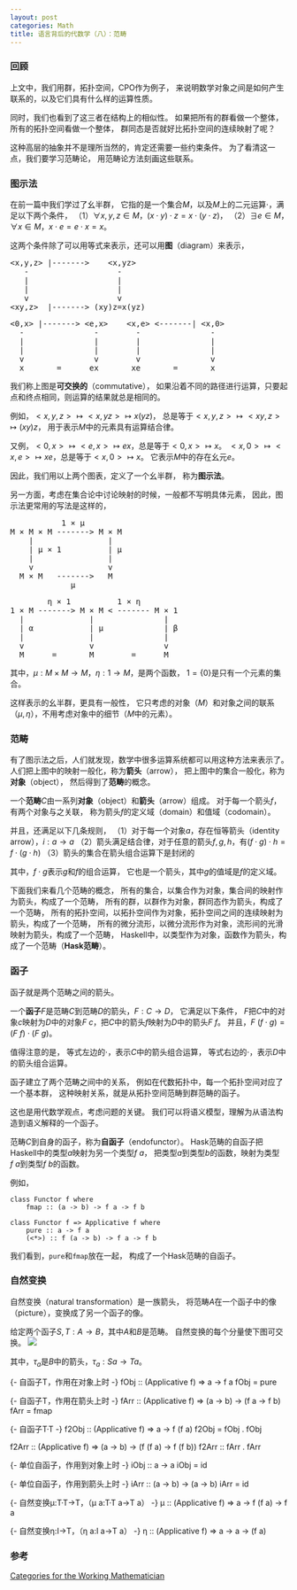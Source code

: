 ```yaml
---
layout: post
categories: Math
title: 语言背后的代数学（八）：范畴
---
```


### 回顾
上文中，我们用群，拓扑空间，CPO作为例子，
来说明数学对象之间是如何产生联系的，以及它们具有什么样的运算性质。

同时，我们也看到了这三者在结构上的相似性。
如果把所有的群看做一个整体，所有的拓扑空间看做一个整体，
群同态是否就好比拓扑空间的连续映射了呢？

这种高层的抽象并不是理所当然的，肯定还需要一些约束条件。
为了看清这一点，我们要学习范畴论，
用范畴论方法刻画这些联系。

### 图示法
在前一篇中我们学过了幺半群，
它指的是一个集合$M$，以及$M$上的二元运算$\cdot$，满足以下两个条件，
（1）$\forall x,y,z\in M$，$(x\cdot y)\cdot z=x\cdot (y\cdot z)$，
（2）$\exists e\in M$，$\forall x\in M$，$x\cdot e=e\cdot x=x$。

这两个条件除了可以用等式来表示，还可以用**图**（diagram）来表示，
<pre>&lt;x,y,z&gt; |-------&gt;    &lt;x,yz&gt;<br>   -                   -<br>   |                   |<br>   |                   |<br>   v                   v<br>&lt;xy,z&gt;  |-------&gt; (xy)z=x(yz)</pre>
<pre>&lt;0,x&gt; |-------&gt; &lt;e,x&gt;    &lt;x,e&gt; &lt;-------| &lt;x,0&gt;<br>  -               -        -               -<br>  |               |        |               |<br>  |               |        |               |<br>  v               v        v               v<br>  x       =      ex       xe       =       x</pre>
我们称上图是**可交换的**（commutative），
如果沿着不同的路径进行运算，只要起点和终点相同，则运算的结果就总是相同的。

例如，$<x,y,z>\mapsto <x,yz>\mapsto x(yz)$，
总是等于$<x,y,z>\mapsto <xy,z>\mapsto (xy)z$，
用于表示$M$中的元素具有运算结合律。

又例，$<0,x>\mapsto <e,x>\mapsto ex$，总是等于$<0,x>\mapsto x$。
$<x,0>\mapsto <x,e>\mapsto xe$，总是等于$<x,0>\mapsto x$。
它表示$M$中的存在幺元$e$。

因此，我们用以上两个图表，定义了一个幺半群，
称为**图示法**。

另一方面，考虑在集合论中讨论映射的时候，一般都不写明具体元素，
因此，图示法更常用的写法是这样的，
<pre>           1 × µ<br>M × M × M -------&gt; M × M<br>    |                |<br>    | µ × 1          | µ<br>    |                |<br>    v                v<br>  M × M   -------&gt;   M<br>             µ</pre>

<pre>        η × 1          1 × η<br>1 × M -------&gt; M × M &lt; ------- M × 1<br>  |              |               |<br>  | α            | µ             | β<br>  |              |               |<br>  v              v               v<br>  M      =       M        =      M</pre>
其中，$\mu:M\times M\to M$，$\eta:1\to M$，是两个函数，
$1=\{0\}$是只有一个元素的集合。

这样表示的幺半群，更具有一般性，
它只考虑的对象（$M$）和对象之间的联系（$\mu,\eta$），不用考虑对象中的细节（$M$中的元素）。

### 范畴
有了图示法之后，人们就发现，数学中很多运算系统都可以用这种方法来表示了。
人们把上图中的映射一般化，称为**箭头**（arrow），
把上图中的集合一般化，称为**对象**（object），
然后得到了**范畴**的概念。

一个**范畴**$C$由一系列**对象**（object）和**箭头**（arrow）组成。
对于每一个箭头$f$，有两个对象与之关联，
称为箭头$f$的定义域（domain）和值域（codomain）。

并且，还满足以下几条规则，
（1）对于每一个对象$a$，存在恒等箭头（identity arrow），$i:a\to a$
（2）箭头满足结合律，对于任意的箭头$f,g,h$，有$(f\cdot g)\cdot h=f\cdot (g\cdot h)$
（3）箭头的集合在箭头组合运算下是封闭的

其中，$f\cdot g$表示$g$和$f$的组合运算，
它也是一个箭头，其中$g$的值域是$f$的定义域。

下面我们来看几个范畴的概念，
所有的集合，以集合作为对象，集合间的映射作为箭头，构成了一个范畴，
所有的群，以群作为对象，群同态作为箭头，构成了一个范畴，
所有的拓扑空间，以拓扑空间作为对象，拓扑空间之间的连续映射为箭头，构成了一个范畴，
所有的微分流形，以微分流形作为对象，流形间的光滑映射为箭头，构成了一个范畴，
Haskell中，以类型作为对象，函数作为箭头，构成了一个范畴（**Hask范畴**）。

### 函子
函子就是两个范畴之间的箭头。

一个**函子**$F$是范畴$C$到范畴$D$的箭头，$F:C\to D$，
它满足以下条件，
$F$把$C$中的对象$c$映射为$D$中的对象$F~c$，把$C$中的箭头$f$映射为$D$中的箭头$F~f$。
并且，$F~(f\cdot g)=(F~f)\cdot (F~g)$。

值得注意的是，
等式左边的$\cdot$，表示$C$中的箭头组合运算，
等式右边的$\cdot$，表示$D$中的箭头组合运算。

函子建立了两个范畴之间中的关系，
例如在代数拓扑中，每一个拓扑空间对应了一个基本群，
这种映射关系，就是从拓扑空间范畴到群范畴的函子。

这也是用代数学观点，考虑问题的关键。
我们可以将语义模型，理解为从语法构造到语义解释的一个函子。

范畴$C$到自身的函子，称为**自函子**（endofunctor）。
Hask范畴的自函子把Haskell中的类型$a$映射为另一个类型$f~a$，
把类型$a$到类型$b$的函数，映射为类型$f~a$到类型$f~b$的函数。

例如，
```
class Functor f where
    fmap :: (a -> b) -> f a -> f b

class Functor f => Applicative f where
    pure :: a -> f a
    (<*>) :: f (a -> b) -> f a -> f b
```

我们看到，`pure`和`fmap`放在一起，
构成了一个Hask范畴的自函子。

### 自然变换
自然变换（natural transformation）是一族箭头，
将范畴$A$在一个函子中的像（picture），变换成了另一个函子的像。

给定两个函子$S,T:A\to B$，其中$A$和$B$是范畴。
自然变换的每个分量使下图可交换。
![](http://upload-images.jianshu.io/upload_images/1023733-7a6b0cbdb0347ac2.png?imageMogr2/auto-orient/strip%7CimageView2/2/w/1240)

其中，$τ_a$是$B$中的箭头，$τ_a:Sa\to Ta$。

{- 自函子T，作用在对象上时 -}
fObj :: (Applicative f) => a -> f a
fObj = pure

{- 自函子T，作用在箭头上时 -}
fArr :: (Applicative f) => (a -> b) -> (f a -> f b)
fArr = fmap

{- 自函子T·T -}
f2Obj :: (Applicative f) => a -> f (f a)
f2Obj = fObj . fObj

f2Arr :: (Applicative f) => (a -> b) -> (f (f a) -> f (f b))
f2Arr :: fArr . fArr

{- 单位自函子，作用到对象上时 -}
iObj :: a -> a
iObj = id

{- 单位自函子，作用到箭头上时 -}
iArr :: (a -> b) -> (a -> b)
iArr = id

{- 自然变换µ:T·T->T，（µ a:T·T a->T a） -}
µ :: (Applicative f) => a -> f (f a) -> f a

{- 自然变换η:I->T，（η a:I a->T a） -}
η :: (Applicative f) => a -> a -> (f a)

### 参考

[Categories for the Working Mathematician](https://book.douban.com/subject/1823110/)